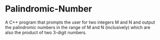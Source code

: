 # Palindromic-Number
A C++ program that prompts the user for two integers M and N and output the palindromic numbers in the range of M and N (inclusively) which are also the product of two 3-digit numbers.
